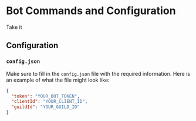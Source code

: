 # Bot Commands and Configuration

Take it

## Configuration

### `config.json`
Make sure to fill in the `config.json` file with the required information. Here is an example of what the file might look like:

```json
{
  "token": "YOUR_BOT_TOKEN",
  "clientId": "YOUR_CLIENT_ID",
  "guildId": "YOUR_GUILD_ID"
}